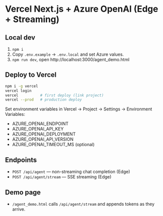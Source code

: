 # Vercel Next.js + Azure OpenAI (Edge + Streaming)

## Local dev
1. `npm i`
2. Copy `.env.example` → `.env.local` and set Azure values.
3. `npm run dev`, open http://localhost:3000/agent_demo.html

## Deploy to Vercel
```bash
npm i -g vercel
vercel login
vercel          # first deploy (link project)
vercel --prod   # production deploy
```

Set environment variables in Vercel → Project → Settings → Environment Variables:
- AZURE_OPENAI_ENDPOINT
- AZURE_OPENAI_API_KEY
- AZURE_OPENAI_DEPLOYMENT
- AZURE_OPENAI_API_VERSION
- AZURE_OPENAI_TIMEOUT_MS (optional)

## Endpoints
- `POST /api/agent` — non-streaming chat completion (Edge)
- `POST /api/agent/stream` — SSE streaming (Edge)

## Demo page
- `/agent_demo.html` calls `/api/agent/stream` and appends tokens as they arrive.
